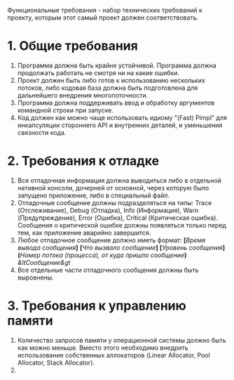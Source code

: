 Функциональные требования - набор технических требований к проекту, которым этот самый проект должен соответствовать.
# 1. Общие требования
1. Программа должна быть крайне устойчивой. Программа должна продолжать работать не смотря ни на какие ошибки.
2. Проект должен быть либо готов к использованию нескольких потоков, либо кодовая база должна быть подготовлена для дальнейшего внедрения многопоточности.
3. Программа должна поддерживать ввод и обработку аргументов командной строки при запуске.
4. Код должен как можно чаще использовать идиому "(Fast) Pimpl" для инкапсуляции стороннего API и внутренних деталей, и уменьшения связности кода.
# 2. Требования к отладке
1. Вся отладочная информация должна выводиться либо в отдельной нативной консоли, дочерней от основной, через которую было запущено приложение, либо в специальный файл.
2. Отладочные сообщение должны подразделяться на типы: Trace (Отслеживание), Debug (Отладка), Info (Информация), Warn (Предупреждение), Error (Ошибка), Critical (Критическая ошибка). Сообщения о критической ошибке должны появляться только перед тем, как приложение аварийно завершится.
3. Любое отладочное сообщение должно иметь формат: <b>[</b><i>Время вывода сообщения</i><b>]</b> <b>[</b><i>Что вызвало сообщение</i><b>]</b> <b>[</b><i>Уровень сообщения</i><b>]</b> <b>(</b><i>Номер потока (процесса), от куда пришло сообщение</i><b>)</b> <i>&ltСообщение&gt</i>
4. Все отдельные части отладочного сообщения должны быть выровнены.
# 3. Требования к управлению памяти
1. Количество запросов памяти у операционной системы должно быть как можно меньше. Вместо этого необходимо внедрить использование собственных аллокаторов (Linear Allocator, Pool Allocator, Stack Allocator).
2. 

